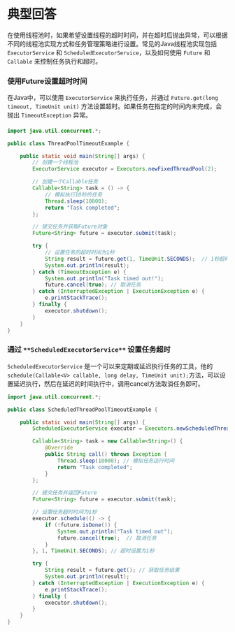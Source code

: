 # 典型回答


在使用线程池时，如果希望设置线程的超时时间，并在超时后抛出异常，可以根据不同的线程池实现方式和任务管理策略进行设置。常见的Java线程池实现包括 `ExecutorService` 和 `ScheduledExecutorService`，以及如何使用 `Future` 和 `Callable` 来控制任务执行和超时。

### **使用Future设置超时时间**
在Java中，可以使用 `ExecutorService` 来执行任务，并通过 `Future.get(long timeout, TimeUnit unit)` 方法设置超时。如果任务在指定的时间内未完成，会抛出 `TimeoutException` 异常。

#### 
```java
import java.util.concurrent.*;

public class ThreadPoolTimeoutExample {

    public static void main(String[] args) {
        // 创建一个线程池
        ExecutorService executor = Executors.newFixedThreadPool(2);

        // 创建一个Callable任务
        Callable<String> task = () -> {
            // 模拟执行10秒的任务
            Thread.sleep(10000);
            return "Task completed";
        };

        // 提交任务并获取Future对象
        Future<String> future = executor.submit(task);

        try {
            // 设置任务的超时时间为1秒
            String result = future.get(1, TimeUnit.SECONDS);  // 1秒超时
            System.out.println(result);
        } catch (TimeoutException e) {
            System.out.println("Task timed out!");
            future.cancel(true); // 取消任务
        } catch (InterruptedException | ExecutionException e) {
            e.printStackTrace();
        } finally {
            executor.shutdown();
        }
    }
}
```



### **通过 **`**ScheduledExecutorService**`** 设置任务超时**
 `ScheduledExecutorService` 是一个可以来定期或延迟执行任务的工具，他的`schedule(Callable<V> callable, long delay, TimeUnit unit);`方法，可以设置延迟执行，然后在延迟的时间执行中，调用cancel方法取消任务即可。



```java
import java.util.concurrent.*;

public class ScheduledThreadPoolTimeoutExample {

    public static void main(String[] args) {
        ScheduledExecutorService executor = Executors.newScheduledThreadPool(2);

        Callable<String> task = new Callable<String>() {
            @Override
            public String call() throws Exception {
                Thread.sleep(10000); // 模拟任务运行时间
                return "Task completed";
            }
        };

        // 提交任务并返回Future
        Future<String> future = executor.submit(task);

        // 设置任务超时时间为1秒
        executor.schedule(() -> {
            if (!future.isDone()) {
                System.out.println("Task timed out");
                future.cancel(true);  // 取消任务
            }
        }, 1, TimeUnit.SECONDS); // 超时设置为1秒

        try {
            String result = future.get(); // 获取任务结果
            System.out.println(result);
        } catch (InterruptedException | ExecutionException e) {
            e.printStackTrace();
        } finally {
            executor.shutdown();
        }
    }
}
```

